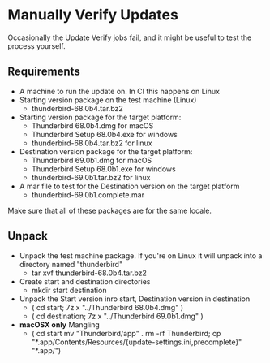 Manually Verify Updates
=======================

Occasionally the Update Verify jobs fail, and it might be useful to test the process yourself.

## Requirements

* A machine to run the update on. In CI this happens on Linux
* Starting version package on the test machine (Linux)
	* thunderbird-68.0b4.tar.bz2
* Starting version package for the target platform:
	* Thunderbird 68.0b4.dmg for macOS
	* Thunderbird Setup 68.0b4.exe for windows
	* thunderbird-68.0b4.tar.bz2 for linux
* Destination version package for the target platform:
	* Thunderbird 69.0b1.dmg for macOS
	* Thunderbird Setup 68.0b1.exe for windows
	* thunderbird-69.0b1.tar.bz2 for linux
* A mar file to test for the Destination version on the target platform
	*  thunderbird-69.0b1.complete.mar

Make sure that all of these packages are for the same locale.

## Unpack

* Unpack the test machine package. If you're on Linux it will unpack into a directory named "thunderbird"
	* tar xvf thunderbird-68.0b4.tar.bz2
* Create start and destination directories
	* mkdir start destination
* Unpack the Start version inro start, Destination version in destination
	* ( cd start; 7z x "../Thunderbird 68.0b4.dmg" )
	* ( cd destination; 7z x "../Thunderbird 69.0b1.dmg" )
* **macOSX only** Mangling
	* ( cd start
		mv "Thunderbird/app" .
   rm -rf Thunderbird; cp "\*.app/Contents/Resources/{update-settings.ini,precomplete}" "*.app/")